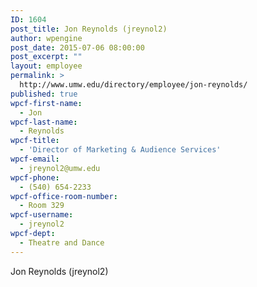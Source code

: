 ```yaml
---
ID: 1604
post_title: Jon Reynolds (jreynol2)
author: wpengine
post_date: 2015-07-06 08:00:00
post_excerpt: ""
layout: employee
permalink: >
  http://www.umw.edu/directory/employee/jon-reynolds/
published: true
wpcf-first-name:
  - Jon
wpcf-last-name:
  - Reynolds
wpcf-title:
  - 'Director of Marketing & Audience Services'
wpcf-email:
  - jreynol2@umw.edu
wpcf-phone:
  - (540) 654-2233
wpcf-office-room-number:
  - Room 329
wpcf-username:
  - jreynol2
wpcf-dept:
  - Theatre and Dance
---
```

Jon Reynolds (jreynol2)